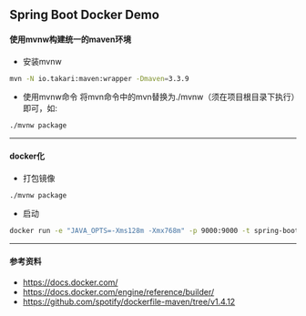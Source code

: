 ## Spring Boot Docker Demo

#### 使用mvnw构建统一的maven环境
* 安装mvnw
```bash
mvn -N io.takari:maven:wrapper -Dmaven=3.3.9
```

* 使用mvnw命令
将mvn命令中的mvn替换为./mvnw（须在项目根目录下执行）即可，如:
```bash
./mvnw package
```

---
#### docker化
* 打包镜像
```bash
./mvnw package
```

* 启动
```bash
docker run -e "JAVA_OPTS=-Xms128m -Xmx768m" -p 9000:9000 -t spring-boot-applications/spring-boot-docker-demo:1.0.0-SNAPSHOT --server.port=9000
```

---
#### 参考资料
* https://docs.docker.com/
* https://docs.docker.com/engine/reference/builder/
* https://github.com/spotify/dockerfile-maven/tree/v1.4.12
